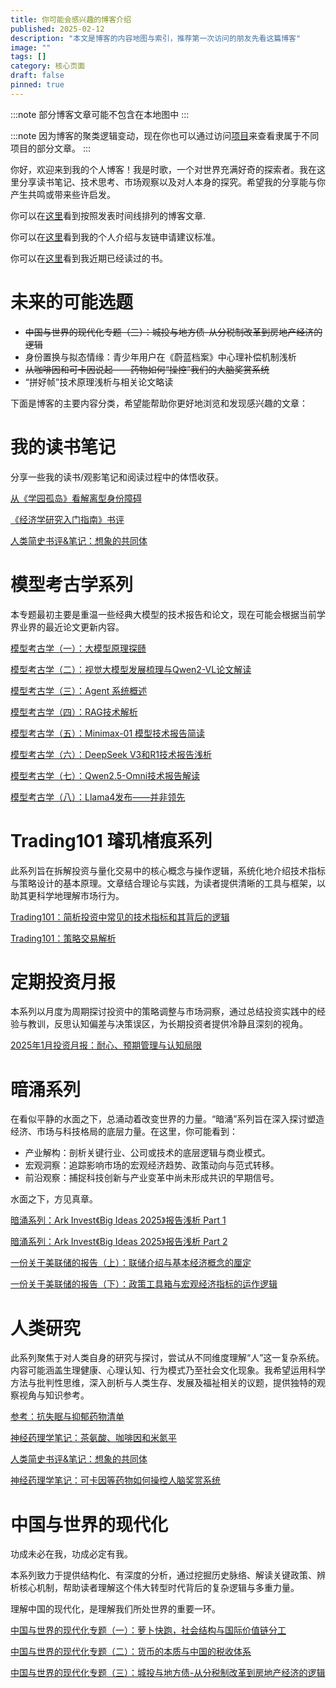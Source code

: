 ```yaml
---
title: 你可能会感兴趣的博客介绍
published: 2025-02-12
description: "本文是博客的内容地图与索引，推荐第一次访问的朋友先看这篇博客"
image: ""
tags: []
category: 核心页面
draft: false
pinned: true
---
```

:::note
部分博客文章可能不包含在本地图中
:::

:::note
因为博客的聚类逻辑变动，现在你也可以通过访问[项目](/projects/)来查看隶属于不同项目的部分文章。
:::

你好，欢迎来到我的个人博客！我是时歌，一个对世界充满好奇的探索者。我在这里分享读书笔记、技术思考、市场观察以及对人本身的探究。希望我的分享能与你产生共鸣或带来些许启发。

你可以在[这里](https://www.lapis.cafe/archive/)看到按照发表时间线排列的博客文章.

你可以在[这里](https://www.lapis.cafe/about/)看到我的个人介绍与友链申请建议标准。

你可以在[这里](https://www.lapis.cafe/bookshelf/)看到我近期已经读过的书。

# 未来的可能选题

* ~~中国与世界的现代化专题（三）：城投与地方债-从分税制改革到房地产经济的逻辑~~
* 身份置换与拟态情缘：青少年用户在《蔚蓝档案》中心理补偿机制浅析
* ~~从咖啡因和可卡因说起——药物如何“操控”我们的大脑奖赏系统~~
* “拼好帧”技术原理浅析与相关论文略读


下面是博客的主要内容分类，希望能帮助你更好地浏览和发现感兴趣的文章：

# 我的读书笔记

分享一些我的读书/观影笔记和阅读过程中的体悟收获。

[从《学园孤岛》看解离型身份障碍](https://www.lapis.cafe/posts/essays/%E4%BB%8E%E5%AD%A6%E5%9B%AD%E5%AD%A4%E5%B2%9B%E7%9C%8B%E8%A7%A3%E7%A6%BB%E5%9E%8B%E8%BA%AB%E4%BB%BD%E9%9A%9C%E7%A2%8D/)

[《经济学研究入门指南》书评](https://www.lapis.cafe/posts/finance--economics/book-review-of-doing-economics/)

[人类简史书评&笔记：想象的共同体](https://www.lapis.cafe/posts/HumanSciences/history-of-humankind/)

# 模型考古学系列

本专题最初主要是重温一些经典大模型的技术报告和论文，现在可能会根据当前学界业界的最近论文更新内容。

[模型考古学（一）：大模型原理探赜](https://www.lapis.cafe/posts/ai--deep-learning/deeplearning-research-001/)

[模型考古学（二）：视觉大模型发展梳理与Qwen2-VL论文解读](https://www.lapis.cafe/posts/ai--deep-learning/deeplearning-research-002/)

[模型考古学（三）：Agent 系统概述](https://www.lapis.cafe/posts/ai--deep-learning/deeplearning-research-003/)

[模型考古学（四）：RAG技术解析](https://www.lapis.cafe/posts/ai--deep-learning/deeplearning-research-004/)

[模型考古学（五）：Minimax-01 模型技术报告简读](https://www.lapis.cafe/posts/ai--deep-learning/minimax-01-report/)

[模型考古学（六）：DeepSeek V3和R1技术报告浅析](https://www.lapis.cafe/posts/ai--deep-learning/deepseek-v3-r1-report/)

[模型考古学（七）：Qwen2.5-Omni技术报告解读](https://www.lapis.cafe/posts/ai--deep-learning/qwen-25-omni-r1-report/)

[模型考古学（八）：Llama4发布——并非领先](https://www.lapis.cafe/posts/ai--deep-learning/llama-4-report/)

# Trading101 璿玑楮痕系列

此系列旨在拆解投资与量化交易中的核心概念与操作逻辑，系统化地介绍技术指标与策略设计的基本原理。文章结合理论与实践，为读者提供清晰的工具与框架，以助其更科学地理解市场行为。

[Trading101：简析投资中常见的技术指标和其背后的逻辑](https://www.lapis.cafe/posts/finance--economics/trading101-investing-indicator-logic/)

[Trading101：策略交易解析](https://www.lapis.cafe/posts/finance--economics/trading101-quant-trading/)

# 定期投资月报

本系列以月度为周期探讨投资中的策略调整与市场洞察，通过总结投资实践中的经验与教训，反思认知偏差与决策误区，为长期投资者提供冷静且深刻的视角。

[2025年1月投资月报：耐心、预期管理与认知局限](https://www.lapis.cafe/posts/scheduledreport/trading-monthly-report-01/)

# 暗涌系列

在看似平静的水面之下，总涌动着改变世界的力量。“暗涌”系列旨在深入探讨塑造经济、市场与科技格局的底层力量。在这里，你可能看到：

-   产业解构：剖析关键行业、公司或技术的底层逻辑与商业模式。
-   宏观洞察：追踪影响市场的宏观经济趋势、政策动向与范式转移。
-   前沿观察：捕捉科技创新与产业变革中尚未形成共识的早期信号。

水面之下，方见真章。

[暗涌系列：Ark Invest《Big Ideas 2025》报告浅析 Part 1](https://www.lapis.cafe/posts/finance--economics/darkwave-bigideas2025-p1/)

[暗涌系列：Ark Invest《Big Ideas 2025》报告浅析 Part 2](https://www.lapis.cafe/posts/finance--economics/darkwave-bigideas2025-p2/)

[一份关于美联储的报告（上）：联储介绍与基本经济概念的厘定](https://www.lapis.cafe/posts/finance--economics/fed-report-01/)

[一份关于美联储的报告（下）：政策工具箱与宏观经济指标的运作逻辑](https://www.lapis.cafe/posts/finance--economics/fed-report-02/)

# 人类研究

此系列聚焦于对人类自身的研究与探讨，尝试从不同维度理解“人”这一复杂系统。内容可能涵盖生理健康、心理认知、行为模式乃至社会文化现象。我希望运用科学方法与批判性思维，深入剖析与人类生存、发展及福祉相关的议题，提供独特的观察视角与知识参考。

[参考：抗失眠与抑郁药物清单](https://www.lapis.cafe/posts/humansciences/insomnia-depression-pharmacology/)

[神经药理学笔记：茶氨酸、咖啡因和米氮平](https://www.lapis.cafe/posts/humansciences/theanine-caffeine-mirtazapine/)

[人类简史书评&笔记：想象的共同体](https://www.lapis.cafe/posts/humansciences/history-of-humankind/)

[神经药理学笔记：可卡因等药物如何操控人脑奖赏系统](https://www.lapis.cafe/posts/humansciences/dopamine-hijack-and-addiction/)

# 中国与世界的现代化

功成未必在我，功成必定有我。

本系列致力于提供结构化、有深度的分析，通过挖掘历史脉络、解读关键政策、辨析核心机制，帮助读者理解这个伟大转型时代背后的复杂逻辑与多重力量。

理解中国的现代化，是理解我们所处世界的重要一环。

[中国与世界的现代化专题（一）：萝卜快跑，社会结构与国际价值链分工](https://www.lapis.cafe/posts/finance--economics/%E4%B8%AD%E5%9B%BD%E4%B8%8E%E4%B8%96%E7%95%8C%E7%9A%84%E7%8E%B0%E4%BB%A3%E5%8C%96%E4%B8%93%E9%A2%98%E4%B8%80%E8%90%9D%E5%8D%9C%E5%BF%AB%E8%B7%91%E7%A4%BE%E4%BC%9A%E7%BB%93%E6%9E%84%E4%B8%8E%E5%9B%BD%E9%99%85%E4%BB%B7%E5%80%BC%E9%93%BE%E5%88%86%E5%B7%A5/)

[中国与世界的现代化专题（二）：货币的本质与中国的税收体系](https://www.lapis.cafe/posts/finance--economics/%E4%B8%AD%E5%9B%BD%E4%B8%8E%E4%B8%96%E7%95%8C%E7%9A%84%E7%8E%B0%E4%BB%A3%E5%8C%96%E4%B8%93%E9%A2%98%E4%BA%8C%E8%B4%A7%E5%B8%81%E7%9A%84%E6%9C%AC%E8%B4%A8%E4%B8%8E%E4%B8%AD%E5%9B%BD%E7%9A%84%E7%A8%8E%E6%94%B6%E4%BD%93%E7%B3%BB/)

[中国与世界的现代化专题（三）：城投与地方债-从分税制改革到房地产经济的逻辑](https://www.lapis.cafe/posts/finance--economics/china-lgfv-debt/)
